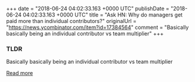 +++
date = "2018-06-24 04:02:33.163 +0000 UTC"
publishDate = "2018-06-24 04:02:33.163 +0000 UTC"
title = "Ask HN: Why do managers get paid more than individual contributors?"
originalUrl = "https://news.ycombinator.com/item?id=17384564"
comment = "Basically basically being an individual contributor vs team multiplier"
+++

### TLDR

Basically basically being an individual contributor vs team multiplier

[Read more](https://news.ycombinator.com/item?id=17384564)
